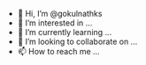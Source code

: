 - 👋 Hi, I’m @gokulnathks
- 👀 I’m interested in ...
- 🌱 I’m currently learning ...
- 💞️ I’m looking to collaborate on ...
- 📫 How to reach me ...

<!---
gokulnathks/gokulnathks is a ✨ special ✨ repository because its `README.md` (this file) appears on your GitHub profile.
You can click the Preview link to take a look at your changes.
--->
